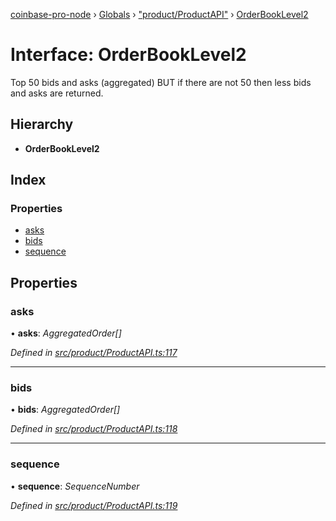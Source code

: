 [coinbase-pro-node](../README.md) › [Globals](../globals.md) › ["product/ProductAPI"](../modules/_product_productapi_.md) › [OrderBookLevel2](_product_productapi_.orderbooklevel2.md)

# Interface: OrderBookLevel2

Top 50 bids and asks (aggregated) BUT if there are not 50 then less bids and asks are returned.

## Hierarchy

- **OrderBookLevel2**

## Index

### Properties

- [asks](_product_productapi_.orderbooklevel2.md#asks)
- [bids](_product_productapi_.orderbooklevel2.md#bids)
- [sequence](_product_productapi_.orderbooklevel2.md#sequence)

## Properties

### asks

• **asks**: _AggregatedOrder[]_

_Defined in [src/product/ProductAPI.ts:117](https://github.com/bennyn/coinbase-pro-node/blob/08c3f97/src/product/ProductAPI.ts#L117)_

---

### bids

• **bids**: _AggregatedOrder[]_

_Defined in [src/product/ProductAPI.ts:118](https://github.com/bennyn/coinbase-pro-node/blob/08c3f97/src/product/ProductAPI.ts#L118)_

---

### sequence

• **sequence**: _SequenceNumber_

_Defined in [src/product/ProductAPI.ts:119](https://github.com/bennyn/coinbase-pro-node/blob/08c3f97/src/product/ProductAPI.ts#L119)_
